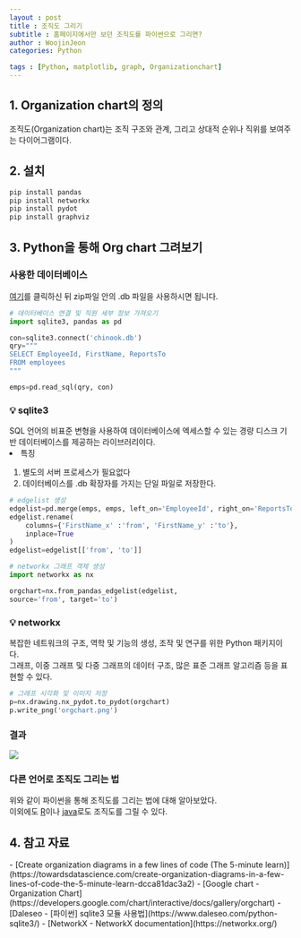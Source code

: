 ```yaml
---
layout : post
title : 조직도 그리기
subtitle : 홈페이지에서만 보던 조직도를 파이썬으로 그리면?
author : WoojinJeon
categories: Python

tags : [Python, matplotlib, graph, Organizationchart]
---
```


<h2>1. Organization chart의 정의</h2>

조직도(Organization chart)는 조직 구조와 관계, 그리고 상대적 순위나 직위를 보여주는 다이어그램이다.<br/>

<h2>2. 설치</h2>

```python
pip install pandas
pip install networkx
pip install pydot
pip install graphviz
```

<h2>3. Python을 통해 Org chart 그려보기</h2>

<h3><b>사용한 데이터베이스</b></h3>
<a href="https://www.sqlitetutorial.net/wp-content/uploads/2018/03/chinook.zip" target="_blank" rel="noopener noreferrer">여기</a>를 클릭하신 뒤 zip파일 안의 .db 파일을 사용하시면 됩니다.<br/>

```python
# 데이터베이스 연결 및 직원 세부 정보 가져오기
import sqlite3, pandas as pd

con=sqlite3.connect('chinook.db')
qry="""
SELECT EmployeeId, FirstName, ReportsTo
FROM employees
"""

emps=pd.read_sql(qry, con)
```

<h3><b>💡 sqlite3</b></h3>
SQL 언어의 비표준 변형을 사용하여 데이터베이스에 엑세스할 수 있는 경량 디스크 기반 데이터베이스를 제공하는 라이브러리이다.<br/>
<li>특징</li>
<ol>
    <li>별도의 서버 프로세스가 필요없다</li>
    <li>데이터베이스를 .db 확장자를 가지는 단일 파일로 저장한다.</li>
</ol>

```python
# edgelist 생성
edgelist=pd.merge(emps, emps, left_on='EmployeeId', right_on='ReportsTo')
edgelist.rename(
    columns={'FirstName_x' :'from', 'FirstName_y' :'to'},
    inplace=True
)
edgelist=edgelist[['from', 'to']]
```

```python
# networkx 그래프 객체 생성
import networkx as nx

orgchart=nx.from_pandas_edgelist(edgelist, 
source='from', target='to')
```

<h3><b>💡 networkx</b></h3>
복잡한 네트워크의 구조, 역학 및 기능의 생성, 조작 및 연구를 위한 Python 패키지이다.<br/>
그래프, 이중 그래프 및 다중 그래프의 데이터 구조, 많은 표준 그래프 알고리즘 등을 표현할 수 있다.<br/>

```python
# 그래프 시각화 및 이미지 저장
p=nx.drawing.nx_pydot.to_pydot(orgchart)
p.write_png('orgchart.png')
```

<h3><b>결과</b></h3>
<img src="https://github.com/WoojinJeonkr/WoojinJeonkr.github.io/blob/main/assets/images/post_image/orgchart.png?raw=true"><br/>

<h3><b>다른 언어로 조직도 그리는 법</b></h3>
위와 같이 파이썬을 통해 조직도를 그리는 법에 대해 알아보았다.<br/>
이외에도 <a href="https://towardsdatascience.com/create-organization-diagrams-in-a-few-lines-of-code-the-5-minute-learn-dcca81dac3a2" target="_blank" rel="noopener noreferrer">R</a>이나 <a href="https://developers.google.com/chart/interactive/docs/gallery/orgchart" target="_blank" rel="noopener noreferrer">java</a>로도 조직도를 그릴 수 있다.<br/>

<h2>4. 참고 자료</h2>
- [Create organization diagrams in a few lines of code (The 5-minute learn)](https://towardsdatascience.com/create-organization-diagrams-in-a-few-lines-of-code-the-5-minute-learn-dcca81dac3a2)
- [Google chart - Organization Chart](https://developers.google.com/chart/interactive/docs/gallery/orgchart)
- [Daleseo - [파이썬] sqlite3 모듈 사용법](https://www.daleseo.com/python-sqlite3/)
- [NetworkX - NetworkX documentation](https://networkx.org/)